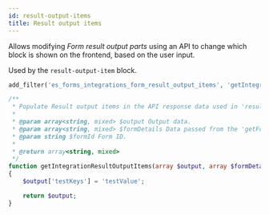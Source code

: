 ```yaml
---
id: result-output-items
title: Result output items
---
```


Allows modifying _Form result output parts_ using an API to change which block is shown on the frontend, based on the user input.

Used by the `result-output-item` block.

```php
add_filter('es_forms_integrations_form_result_output_items', 'getIntegrationResultOutputItems', 10, 3);

/**
 * Populate Result output items in the API response data used in 'result-output-item' block.
 *
 * @param array<string, mixed> $output Output data.
 * @param array<string, mixed> $formDetails Data passed from the 'getFormDetailsApi' function.
 * @param string $formId Form ID.
 *
 * @return array<string, mixed>
 */
function getIntegrationResultOutputItems(array $output, array $formDetails, string $formId): array
{
	$output['testKeys'] = 'testValue';

	return $output;
}
```


